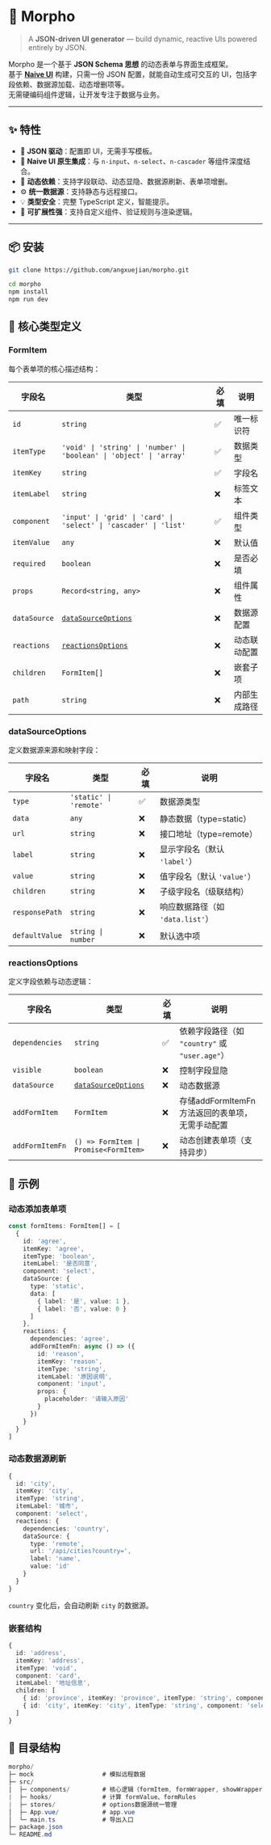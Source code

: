 # 🧬 Morpho

> A **JSON-driven UI generator** — build dynamic, reactive UIs powered entirely by JSON.

Morpho 是一个基于 **JSON Schema 思想** 的动态表单与界面生成框架。  
基于 **[Naive UI](https://www.naiveui.com/)** 构建，只需一份 JSON 配置，就能自动生成可交互的 UI，包括字段依赖、数据源加载、动态增删项等。  
无需硬编码组件逻辑，让开发专注于数据与业务。


---

## ✨ 特性

- 🧩 **JSON 驱动**：配置即 UI，无需手写模板。
- 💠 **Naive UI 原生集成**：与 `n-input`、`n-select`、`n-cascader` 等组件深度结合。
- 🔁 **动态依赖**：支持字段联动、动态显隐、数据源刷新、表单项增删。
- ⚙️ **统一数据源**：支持静态与远程接口。
- 💡 **类型安全**：完整 TypeScript 定义，智能提示。
- 🧠 **可扩展性强**：支持自定义组件、验证规则与渲染逻辑。

---

## 📦 安装

```bash
git clone https://github.com/angxuejian/morpho.git

cd morpho
npm install
npm run dev
```

## 🧱 核心类型定义

### FormItem

每个表单项的核心描述结构：

| 字段名       | 类型                                                                 | 必填 | 说明         |
| ------------ | -------------------------------------------------------------------- | ---- | ------------ |
| `id`         | `string`                                                             | ✅   | 唯一标识符   |
| `itemType`   | `'void' \| 'string' \| 'number' \| 'boolean' \| 'object' \| 'array'` | ✅   | 数据类型     |
| `itemKey`    | `string`                                                             | ✅   | 字段名       |
| `itemLabel`  | `string`                                                             | ❌   | 标签文本     |
| `component`  | `'input' \| 'grid' \| 'card' \| 'select' \| 'cascader' \| 'list'`    | ✅   | 组件类型     |
| `itemValue`  | `any`                                                                | ❌   | 默认值       |
| `required`   | `boolean`                                                            | ❌   | 是否必填     |
| `props`      | `Record<string, any>`                                                | ❌   | 组件属性     |
| `dataSource` | [`dataSourceOptions`](#datasourceoptions)                            | ❌   | 数据源配置   |
| `reactions`  | [`reactionsOptions`](#reactionsoptions)                              | ❌   | 动态联动配置 |
| `children`   | `FormItem[]`                                                         | ❌   | 嵌套子项     |
| `path`       | `string`                                                             | ❌   | 内部生成路径 |

### dataSourceOptions

定义数据源来源和映射字段：

| 字段名            | 类型                     | 必填 | 说明                      |
| -------------- | ---------------------- | -- | ----------------------- |
| `type`         | `'static' \| 'remote'` | ✅  | 数据源类型                   |
| `data`         | `any`                  | ❌  | 静态数据（type=static）       |
| `url`          | `string`               | ❌  | 接口地址（type=remote）       |
| `label`        | `string`               | ❌  | 显示字段名（默认 `'label'`）     |
| `value`        | `string`               | ❌  | 值字段名（默认 `'value'`）      |
| `children`     | `string`               | ❌  | 子级字段名（级联结构）             |
| `responsePath` | `string`               | ❌  | 响应数据路径（如 `'data.list'`） |
| `defaultValue` | `string \| number`     | ❌  | 默认选中项                   |

### reactionsOptions

定义字段依赖与动态逻辑：

| 字段名             | 类型                                        | 必填 | 说明                                   |
| --------------- | ----------------------------------------- | -- | ------------------------------------ |
| `dependencies`  | `string`                                  | ✅  | 依赖字段路径（如 `"country"` 或 `"user.age"`） |
| `visible`       | `boolean`                                 | ❌  | 控制字段显隐                               |
| `dataSource`    | [`dataSourceOptions`](#datasourceoptions) | ❌  | 动态数据源                                |
| `addFormItem`   | `FormItem`                                | ❌  | 存储addFormItemFn方法返回的表单项，无需手动配置                           |
| `addFormItemFn` | `() => FormItem \| Promise<FormItem>`     | ❌  | 动态创建表单项（支持异步）                        |


## 🧩 示例

### 动态添加表单项

```ts
const formItems: FormItem[] = [
  {
    id: 'agree',
    itemKey: 'agree',
    itemType: 'boolean',
    itemLabel: '是否同意',
    component: 'select',
    dataSource: {
      type: 'static',
      data: [
        { label: '是', value: 1 },
        { label: '否', value: 0 }
      ]
    },
    reactions: {
      dependencies: 'agree',
      addFormItemFn: async () => ({
        id: 'reason',
        itemKey: 'reason',
        itemType: 'string',
        itemLabel: '原因说明',
        component: 'input',
        props: {
          placeholder: '请输入原因'
        }
      })
    }
  }
]

```

### 动态数据源刷新

```ts
{
  id: 'city',
  itemKey: 'city',
  itemType: 'string',
  itemLabel: '城市',
  component: 'select',
  reactions: {
    dependencies: 'country',
    dataSource: {
      type: 'remote',
      url: '/api/cities?country=',
      label: 'name',
      value: 'id'
    }
  }
}
```
`country` 变化后，会自动刷新 `city` 的数据源。

### 嵌套结构
```ts
{
  id: 'address',
  itemKey: 'address',
  itemType: 'void',
  component: 'card',
  itemLabel: '地址信息',
  children: [
    { id: 'province', itemKey: 'province', itemType: 'string', component: 'select' },
    { id: 'city', itemKey: 'city', itemType: 'string', component: 'select' }
  ]
}

```

## 📂 目录结构
``` csharp
morpho/
├─ mock                   # 模拟远程数据
├─ src/
│  ├─ components/         # 核心逻辑（formItem, formWrapper, showWrapper...） + naiveui
|  ├─ hooks/              # 计算 formValue、formRules
|  ├─ stores/             # options数据源统一管理
│  ├─ App.vue/            # app.vue
│  └─ main.ts             # 导出入口
├─ package.json
└─ README.md
```

<!-- ##

grid布局

- array -> grid label / item.children 循环
  - array -> show item / item.children 循环
  - item -> form item

array布局

- item -> form
  - array - show item / formValue[itemKey] 循环

非表单布局

- item -> form
  - array - show item / item.children 循环

item布局

- item -> (label + form) -->
